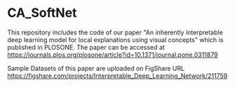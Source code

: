 # CA_SoftNet
This repository includes the code of our paper "An inherently interpretable deep learning model for local explanations using visual concepts" which is published in PLOSONE. 
The paper can be accessed at https://journals.plos.org/plosone/article?id=10.1371/journal.pone.0311879

Sample Datasets of this paper are uploaded on FigShare URL https://figshare.com/projects/Interpretable_Deep_Learning_Network/211759 
